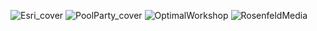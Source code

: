 ![Esri_cover](https://user-images.githubusercontent.com/603924/154599038-af040bda-97ee-4b5b-8f54-1a56352021e9.png)
![PoolParty_cover](https://user-images.githubusercontent.com/603924/154599058-181562f7-a4cc-413c-8371-8205c3992466.png)
![OptimalWorkshop](https://user-images.githubusercontent.com/603924/154599072-e1ae920c-b7f7-499d-b3ab-b428ba10e311.png)
![RosenfeldMedia](https://user-images.githubusercontent.com/603924/154599118-5eb6a0aa-3a00-4012-972d-055045417c75.png)

